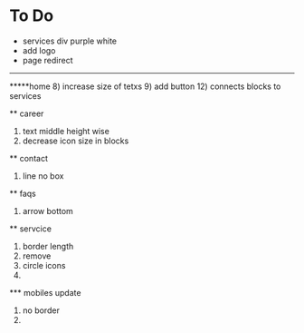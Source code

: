 # To Do

- services div purple white
- add logo
- page redirect


--------------------------------------------
*****home
8) increase size of tetxs
9) add button
12) connects blocks to services


** career
1) text middle height wise
2) decrease icon size in blocks


** contact
1) line no box

** faqs
1) arrow bottom

** servcice 
1) border length
2) remove 
3) circle icons
4) 

*** mobiles update
1) no border
2) 
